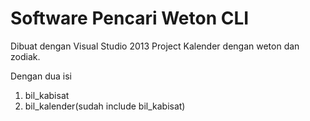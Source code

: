 # Software Pencari Weton CLI
Dibuat dengan Visual Studio 2013
Project Kalender dengan weton dan zodiak.

Dengan dua isi
1. bil_kabisat
2. bil_kalender(sudah include bil_kabisat)
